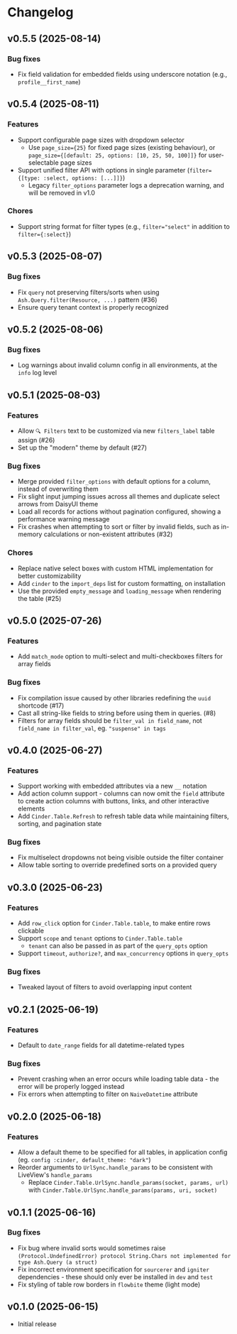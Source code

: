 # Changelog

## v0.5.5 (2025-08-14)

### Bug fixes

* Fix field validation for embedded fields using underscore notation (e.g., `profile__first_name`)

## v0.5.4 (2025-08-11)

### Features

* Support configurable page sizes with dropdown selector
  * Use `page_size={25}` for fixed page sizes (existing behaviour), or `page_size={[default: 25, options: [10, 25, 50, 100]]}` for user-selectable page sizes
* Support unified filter API with options in single parameter (`filter={[type: :select, options: [...]]}`)
  * Legacy `filter_options` parameter logs a deprecation warning, and will be removed in v1.0

### Chores

* Support string format for filter types (e.g., `filter="select"` in addition to `filter={:select}`)

## v0.5.3 (2025-08-07)

### Bug fixes

* Fix `query` not preserving filters/sorts when using `Ash.Query.filter(Resource, ...)` pattern (#36)
* Ensure query tenant context is properly recognized

## v0.5.2 (2025-08-06)

### Bug fixes

* Log warnings about invalid column config in all environments, at the `info` log level

## v0.5.1 (2025-08-03)

### Features

* Allow `🔍 Filters` text to be customized via new `filters_label` table assign (#26)
* Set up the "modern" theme by default (#27)

### Bug fixes

* Merge provided `filter_options` with default options for a column, instead of overwriting them
* Fix slight input jumping issues across all themes and duplicate select arrows from DaisyUI theme
* Load all records for actions without pagination configured, showing a performance warning message
* Fix crashes when attempting to sort or filter by invalid fields, such as in-memory calculations or non-existent attributes (#32)

### Chores

* Replace native select boxes with custom HTML implementation for better customizability
* Add `cinder` to the `import_deps` list for custom formatting, on installation
* Use the provided `empty_message` and `loading_message` when rendering the table (#25)

## v0.5.0 (2025-07-26)

### Features

* Add `match_mode` option to multi-select and multi-checkboxes filters for array fields

### Bug fixes

* Fix compilation issue caused by other libraries redefining the `uuid` shortcode (#17)
* Cast all string-like fields to string before using them in queries. (#8)
* Filters for array fields should be `filter_val in field_name`, not `field_name in filter_val`, eg. `"suspense" in tags`

## v0.4.0 (2025-06-27)

### Features

* Support working with embedded attributes via a new `__` notation
* Add action column support - columns can now omit the `field` attribute to create action columns with buttons, links, and other interactive elements
* Add `Cinder.Table.Refresh` to refresh table data while maintaining filters, sorting, and pagination state

### Bug fixes

* Fix multiselect dropdowns not being visible outside the filter container
* Allow table sorting to override predefined sorts on a provided query

## v0.3.0 (2025-06-23)

### Features

* Add `row_click` option for `Cinder.Table.table`, to make entire rows clickable
* Support `scope` and `tenant` options to `Cinder.Table.table`
  * `tenant` can also be passed in as part of the `query_opts` option
* Support `timeout`, `authorize?`, and `max_concurrency` options in `query_opts`

### Bug fixes

* Tweaked layout of filters to avoid overlapping input content

## v0.2.1 (2025-06-19)

### Features

* Default to `date_range` fields for all datetime-related types

### Bug fixes

* Prevent crashing when an error occurs while loading table data - the error will be properly logged instead
* Fix errors when attempting to filter on `NaiveDatetime` attribute

## v0.2.0 (2025-06-18)

### Features

* Allow a default theme to be specified for all tables, in application config (eg. `config :cinder, default_theme: "dark"`)
* Reorder arguments to `UrlSync.handle_params` to be consistent with LiveView's `handle_params`
  * Replace `Cinder.Table.UrlSync.handle_params(socket, params, url)` with `Cinder.Table.UrlSync.handle_params(params, uri, socket)`

## v0.1.1 (2025-06-16)

### Bug fixes

* Fix bug where invalid sorts would sometimes raise `(Protocol.UndefinedError) protocol String.Chars not implemented for type Ash.Query (a struct)`
* Fix incorrect environment specification for `sourcerer` and `igniter` dependencies - these should only ever be installed in `dev` and `test`
* Fix styling of table row borders in `flowbite` theme (light mode)

## v0.1.0 (2025-06-15)

* Initial release
